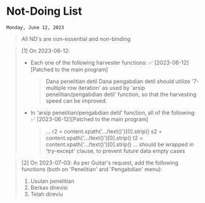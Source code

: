# Not-Doing List
`Monday, June 12, 2023`

> All ND's are non-essential and non-binding

> [1] On 2023-06-12:
> - Each one of the following harvester functions: ✅ [2023-06-12][Patched to the main program]
>   > Dana penelitian detil
>   > Dana pengabdian detil
>   should utilize '7-multiple row iteration' as used by 'arsip penelitian/pengabdian detil' function,
>   so that the harvesting speed can be improved.
> 
> - In 'arsip penelitian/pengabdian detil' function, all of the following: ✅ [2023-06-12][Patched to the main program]
>   > ...
>   > r2 = content.xpath('.../text()')[0].strip()
>   > s2 = content.xpath('.../text()')[0].strip()
>   > t2 = content.xpath('.../text()')[0].strip()
>   > ...
>   should be wrapped in 'try-except' clause, to prevent future data empty cases

> [2] On 2023-07-03:
> As per Guitar's request, add the following functions (both on 'Penelitian' and 'Pengabdian' menu):
> 1. Usulan penelitian
> 2. Berkas direvisi
> 3. Telah direviu
